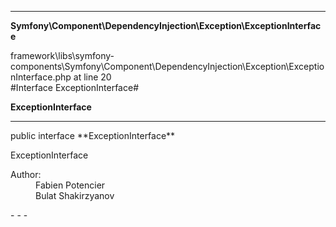 - - -

**Symfony\Component\DependencyInjection\Exception\ExceptionInterface**
<div class="location">framework\libs\symfony-components\Symfony\Component\DependencyInjection\Exception\ExceptionInterface.php at line 20</div>
#Interface ExceptionInterface#

**ExceptionInterface**


- - -

<p class="signature">public  interface **ExceptionInterface**</p>

<div class="comment" id="overview_description"><p>ExceptionInterface</p></div>

<dl>
<dt>Author:</dt>
<dd>Fabien Potencier <fabien@symfony.com></dd>
<dd>Bulat Shakirzyanov <bulat@theopenskyproject.com></dd>
</dl>
- - -

